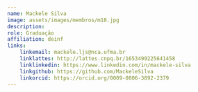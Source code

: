```yaml
---
name: Mackele Silva
image: assets/images/membros/m18.jpg
description: 
role: Graduação
affiliation: deinf
links:
	linkemail: mackele.ljs@nca.ufma.br
	linklattes: http://lattes.cnpq.br/1653499225641458
	linklinkedin: https://www.linkedin.com/in/mackele-silva
	linkgithub: https://github.com/MackeleSilva
	linkorcid: https://orcid.org/0009-0006-3892-2379
---
```


